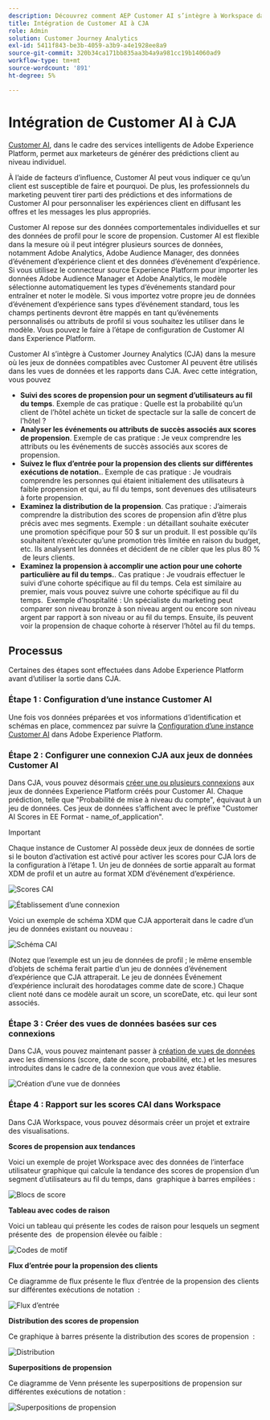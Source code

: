 ```yaml
---
description: Découvrez comment AEP Customer AI s’intègre à Workspace dans CJA.
title: Intégration de Customer AI à CJA
role: Admin
solution: Customer Journey Analytics
exl-id: 5411f843-be3b-4059-a3b9-a4e1928ee8a9
source-git-commit: 320b34ca171bb835aa3b4a9a981cc19b14060ad9
workflow-type: tm+mt
source-wordcount: '891'
ht-degree: 5%

---
```


# Intégration de Customer AI à CJA

[Customer AI](https://experienceleague.adobe.com/docs/experience-platform/intelligent-services/customer-ai/overview.html?lang=en), dans le cadre des services intelligents de Adobe Experience Platform, permet aux marketeurs de générer des prédictions client au niveau individuel.

À l’aide de facteurs d’influence, Customer AI peut vous indiquer ce qu’un client est susceptible de faire et pourquoi. De plus, les professionnels du marketing peuvent tirer parti des prédictions et des informations de Customer AI pour personnaliser les expériences client en diffusant les offres et les messages les plus appropriés.

Customer AI repose sur des données comportementales individuelles et sur des données de profil pour le score de propension. Customer AI est flexible dans la mesure où il peut intégrer plusieurs sources de données, notamment Adobe Analytics, Adobe Audience Manager, des données d’événement d’expérience client et des données d’événement d’expérience. Si vous utilisez le connecteur source Experience Platform pour importer les données Adobe Audience Manager et Adobe Analytics, le modèle sélectionne automatiquement les types d’événements standard pour entraîner et noter le modèle. Si vous importez votre propre jeu de données d’événement d’expérience sans types d’événement standard, tous les champs pertinents devront être mappés en tant qu’événements personnalisés ou attributs de profil si vous souhaitez les utiliser dans le modèle. Vous pouvez le faire à l’étape de configuration de Customer AI dans Experience Platform. &#x200B;

Customer AI s’intègre à Customer Journey Analytics (CJA) dans la mesure où les jeux de données compatibles avec Customer AI peuvent être utilisés dans les vues de données et les rapports dans CJA. Avec cette intégration, vous pouvez

* **Suivi des scores de propension pour un segment d’utilisateurs au fil du temps**. Exemple de cas pratique : Quelle est la probabilité qu’un client de l’hôtel achète un ticket de spectacle sur la salle de concert de l’hôtel ?
* **Analyser les événements ou attributs de succès associés aux scores de propension**. &#x200B;Exemple de cas pratique : Je veux comprendre les attributs ou les événements de succès associés aux scores de propension.
* **Suivez le flux d’entrée pour la propension des clients sur différentes exécutions de notation.**. Exemple de cas pratique : Je voudrais comprendre les personnes qui étaient initialement des utilisateurs à faible propension et qui, au fil du temps, sont devenues des utilisateurs à forte propension. &#x200B;
* **Examinez la distribution de la propension**. Cas pratique : J’aimerais comprendre la distribution des scores de propension afin d’être plus précis avec mes segments. &#x200B;Exemple : un détaillant souhaite exécuter une promotion spécifique pour 50 $ sur un produit. Il est possible qu’ils souhaitent n’exécuter qu’une promotion très limitée en raison du budget, etc. Ils analysent les données et décident de ne cibler que les plus 80 % &#x200B; de leurs clients.
* **Examinez la propension à accomplir une action pour une cohorte particulière au fil du temps.**. Cas pratique : Je voudrais effectuer le suivi d’une cohorte spécifique au fil du temps. Cela est similaire au premier, mais vous pouvez suivre une cohorte spécifique au fil du temps. &#x200B; Exemple d&#39;hospitalité : Un spécialiste du marketing peut comparer son niveau bronze à son niveau argent ou encore son niveau argent par rapport à son niveau or au fil du temps. Ensuite, ils peuvent voir la propension de chaque cohorte à réserver l’hôtel au fil du temps. &#x200B;

## Processus

Certaines des étapes sont effectuées dans Adobe Experience Platform avant d’utiliser la sortie dans CJA.

### Étape 1 : Configuration d’une instance Customer AI

Une fois vos données préparées et vos informations d’identification et schémas en place, commencez par suivre la [Configuration d’une instance Customer AI](https://experienceleague.adobe.com/docs/experience-platform/intelligent-services/customer-ai/user-guide/configure.html?lang=en) dans Adobe Experience Platform.

### Étape 2 : Configurer une connexion CJA aux jeux de données Customer AI

Dans CJA, vous pouvez désormais [créer une ou plusieurs connexions](/help/connections/create-connection.md) aux jeux de données Experience Platform créés pour Customer AI. Chaque prédiction, telle que &quot;Probabilité de mise à niveau du compte&quot;, équivaut à un jeu de données. Ces jeux de données s’affichent avec le préfixe &quot;Customer AI Scores in EE Format - name_of_application&quot;.

>[!IMPORTANT]
>
>Chaque instance de Customer AI possède deux jeux de données de sortie si le bouton d’activation est activé pour activer les scores pour CJA lors de la configuration à l’étape 1. Un jeu de données de sortie apparaît au format XDM de profil et un autre au format XDM d’événement d’expérience.

![Scores CAI](assets/cai-scores.png)

![Établissement d’une connexion](assets/create-conn.png)

Voici un exemple de schéma XDM que CJA apporterait dans le cadre d’un jeu de données existant ou nouveau :

![Schéma CAI](assets/cai-schema.png)

(Notez que l’exemple est un jeu de données de profil ; le même ensemble d’objets de schéma ferait partie d’un jeu de données d’événement d’expérience que CJA attraperait. Le jeu de données Événement d’expérience inclurait des horodatages comme date de score.) Chaque client noté dans ce modèle aurait un score, un scoreDate, etc. qui leur sont associés.

### Étape 3 : Créer des vues de données basées sur ces connexions

Dans CJA, vous pouvez maintenant passer à [création de vues de données](/help/data-views/create-dataview.md) avec les dimensions (score, date de score, probabilité, etc.) et les mesures introduites dans le cadre de la connexion que vous avez établie.

![Création d’une vue de données](assets/create-dataview.png)

### Étape 4 : Rapport sur les scores CAI dans Workspace

Dans CJA Workspace, vous pouvez désormais créer un projet et extraire des visualisations.

**Scores de propension aux tendances**

Voici un exemple de projet Workspace avec des données de l’interface utilisateur graphique qui calcule la tendance des scores de propension d’un segment d’utilisateurs au fil du temps, dans &#x200B; graphique à barres empilées :

![Blocs de score](assets/workspace-scores.png)

**Tableau avec codes de raison**

Voici un tableau qui présente les codes de raison pour lesquels un segment présente des &#x200B; de propension élevée ou faible :

![Codes de motif](assets/reason-codes.png)

**Flux d’entrée pour la propension des clients**

Ce diagramme de flux présente le flux d’entrée de la propension des clients sur différentes exécutions de notation &#x200B; :

![Flux d’entrée](assets/flow.png)

**Distribution des scores de propension**

Ce graphique à barres présente la distribution des scores de propension &#x200B; :

![Distribution](assets/distribution.png)

**Superpositions de propension**

Ce diagramme de Venn présente les superpositions de propension sur différentes exécutions de notation :

![Superpositions de propension](assets/venn.png)
